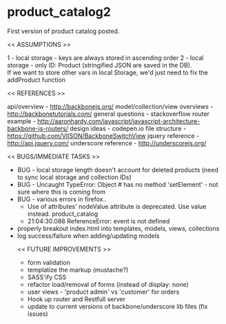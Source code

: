 product_catalog2
================

First version of product catalog posted.  

<< ASSUMPTIONS  >>

1 - local storage - keys are always stored in ascending order
2 - local storage - only ID: Product (stringified JSON are saved in the DB).  
          If we want to store other vars in local Storage, we'd just need to fix the addProduct function

<< REFERENCES  >>

api/overview - http://backbonejs.org/
model/collection/view overviews - http://backbonetutorials.com/
general questions - stackoverflow
router example - http://aaronhardy.com/javascript/javascript-architecture-backbone-js-routers/
design ideas - codepen.io
file structure - https://github.com/VIISON/BackboneSwitchView
jquery reference - http://api.jquery.com/
underscore reference - http://underscorejs.org/


<< BUGS/IMMEDIATE TASKS >>

- BUG - local storage length doesn't account for deleted products  (need to sync local storage and collection IDs)
- BUG - Uncaught TypeError: Object #<Object> has no method 'setElement'  - not sure where this is coming from
- BUG - various errors in firefox..
  - Use of attributes' nodeValue attribute is deprecated. Use value instead. product_catalog
  - 21:04:30.088 ReferenceError: event is not defined
- properly breakout index.html into templates, models, views, collections
- log success/failure when adding/updating models

<< FUTURE IMPROVEMENTS  >>

- form validation
- templatize the markup (mustache?)
- SASS'ify CSS
- refactor load/removal of forms (instead of display: none)
- user views - 'product admin' vs 'customer' for orders
- Hook up router and Restfull server
- update to current versions of backbone/underscore lib files (fix issues)
